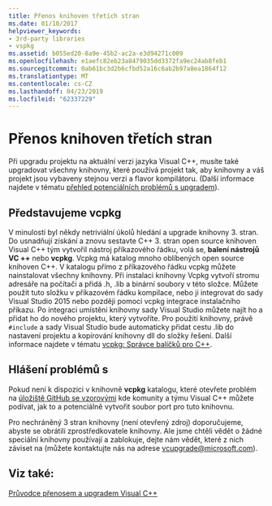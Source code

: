 ```yaml
---
title: Přenos knihoven třetích stran
ms.date: 01/10/2017
helpviewer_keywords:
- 3rd-party libraries
- vspkg
ms.assetid: b055ed20-8a9e-45b2-ac2a-e3d94271c009
ms.openlocfilehash: e1aefc82eb23a8479035dd3372fa9ec24ab8feb1
ms.sourcegitcommit: 0ab61bc3d2b6cfbd52a16c6ab2b97a8ea1864f12
ms.translationtype: MT
ms.contentlocale: cs-CZ
ms.lasthandoff: 04/23/2019
ms.locfileid: "62337229"
---
```

# <a name="porting-third-party-libraries"></a>Přenos knihoven třetích stran

Při upgradu projektu na aktuální verzi jazyka Visual C++, musíte také upgradovat všechny knihovny, které používá projekt tak, aby knihovny a váš projekt jsou vybaveny stejnou verzi a flavor kompilátoru. (Další informace najdete v tématu [přehled potenciálních problémů s upgradem](overview-of-potential-upgrade-issues-visual-cpp.md)).

## <a name="introducing-vcpkg"></a>Představujeme vcpkg

V minulosti byl někdy netriviální úkolů hledání a upgrade knihovny 3. stran. Do usnadňují získání a znovu sestavte C++ 3. stran open source knihoven Visual C++ tým vytvořil nástroj příkazového řádku, volá se, **balení nástrojů VC ++** nebo **vcpkg**. Vcpkg má katalog mnoho oblíbených open source knihoven C++. V katalogu přímo z příkazového řádku vcpkg můžete nainstalovat všechny knihovny. Při instalaci knihovny Vcpkg vytvoří stromu adresáře na počítači a přidá .h, .lib a binární soubory v této složce. Můžete použít tuto složku v příkazovém řádku kompilace, nebo ji integrovat do sady Visual Studio 2015 nebo později pomocí vcpkg integrace instalačního příkazu. Po integraci umístění knihovny sady Visual Studio můžete najít ho a přidat ho do nového projektu, který vytvoříte. Pro použití knihovny, právě `#include` a sady Visual Studio bude automaticky přidat cestu .lib do nastavení projektu a kopírování knihovny dll do složky řešení. Další informace najdete v tématu [vcpkg: Správce balíčků pro C++](../build/vcpkg.md).

## <a name="reporting-issues"></a>Hlášení problémů s

Pokud není k dispozici v knihovně **vcpkg** katalogu, které otevřete problém na [úložiště GitHub se vzorovými](https://github.com/Microsoft/vcpkg/issues) kde komunity a týmu Visual C++ můžete podívat, jak to a potenciálně vytvořit soubor port pro tuto knihovnu.

Pro nechráněný 3 stran knihovny (není otevřený zdroj) doporučujeme, abyste se obrátili zprostředkovatele knihovny. Ale jsme chtěli vědět o žádné speciální knihovny používají a zablokuje, dejte nám vědět, které z nich záviset na (můžete kontaktujte nás na adrese vcupgrade@microsoft.com).

## <a name="see-also"></a>Viz také:

[Průvodce přenosem a upgradem Visual C++](visual-cpp-porting-and-upgrading-guide.md)
